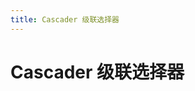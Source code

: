 ```yaml
---
title: Cascader 级联选择器
---
```

# Cascader 级联选择器

<ClientOnly>
  <cascader-demo></cascader-demo>
</ClientOnly>



